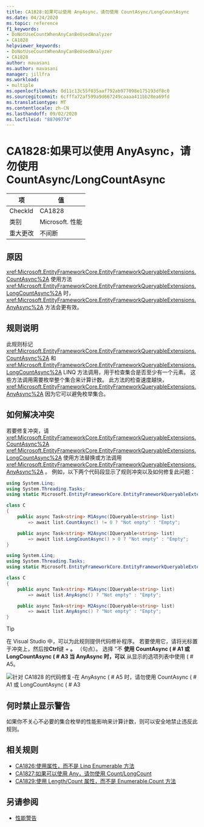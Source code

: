 ```yaml
---
title: CA1828:如果可以使用 AnyAsync，请勿使用 CountAsync/LongCountAsync
ms.date: 04/24/2020
ms.topic: reference
f1_keywords:
- DoNotUseCountWhenAnyCanBeUsedAnalyzer
- CA1828
helpviewer_keywords:
- DoNotUseCountWhenAnyCanBeUsedAnalyzer
- CA1828
author: mavasani
ms.author: mavasani
manager: jillfra
ms.workload:
- multiple
ms.openlocfilehash: 0d11c13c55f035aaf792ab977098e175193df8c0
ms.sourcegitcommit: 6cfffa72af599a9d667249caaaa411bb28ea69fd
ms.translationtype: MT
ms.contentlocale: zh-CN
ms.lasthandoff: 09/02/2020
ms.locfileid: "88709774"
---
```

# <a name="ca1828-do-not-use-countasynclongcountasync-when-anyasync-can-be-used"></a>CA1828:如果可以使用 AnyAsync，请勿使用 CountAsync/LongCountAsync

|项|值|
|-|-|
|CheckId|CA1828|
|类别|Microsoft. 性能|
|重大更改|不间断|

## <a name="cause"></a>原因

<xref:Microsoft.EntityFrameworkCore.EntityFrameworkQueryableExtensions.CountAsync%2A> 使用方法 <xref:Microsoft.EntityFrameworkCore.EntityFrameworkQueryableExtensions.LongCountAsync%2A> 时， <xref:Microsoft.EntityFrameworkCore.EntityFrameworkQueryableExtensions.AnyAsync%2A> 方法会更有效。

## <a name="rule-description"></a>规则说明

此规则标记 <xref:Microsoft.EntityFrameworkCore.EntityFrameworkQueryableExtensions.CountAsync%2A> 和 <xref:Microsoft.EntityFrameworkCore.EntityFrameworkQueryableExtensions.LongCountAsync%2A> LINQ 方法调用，用于检查集合是否至少有一个元素。 这些方法调用需要枚举整个集合来计算计数。 此方法的检查速度越快， <xref:Microsoft.EntityFrameworkCore.EntityFrameworkQueryableExtensions.AnyAsync%2A> 因为它可以避免枚举集合。

## <a name="how-to-fix-violations"></a>如何解决冲突

若要修复冲突，请 <xref:Microsoft.EntityFrameworkCore.EntityFrameworkQueryableExtensions.CountAsync%2A> <xref:Microsoft.EntityFrameworkCore.EntityFrameworkQueryableExtensions.LongCountAsync%2A> 使用方法替换或方法调用 <xref:Microsoft.EntityFrameworkCore.EntityFrameworkQueryableExtensions.AnyAsync%2A> 。 例如，以下两个代码段显示了规则冲突以及如何修复此问题：

```csharp
using System.Linq;
using System.Threading.Tasks;
using static Microsoft.EntityFrameworkCore.EntityFrameworkQueryableExtensions;

class C
{
    public async Task<string> M1Async(IQueryable<string> list)
        => await list.CountAsync() != 0 ? "Not empty" : "Empty";

    public async Task<string> M2Async(IQueryable<string> list)
        => await list.LongCountAsync() > 0 ? "Not empty" : "Empty";
}
```

```csharp
using System.Linq;
using System.Threading.Tasks;
using static Microsoft.EntityFrameworkCore.EntityFrameworkQueryableExtensions;

class C
{
    public async Task<string> M1Async(IQueryable<string> list)
        => await list.AnyAsync() ? "Not empty" : "Empty";

    public async Task<string> M2Async(IQueryable<string> list)
        => await list.AnyAsync() ? "Not empty" : "Empty";
}
```

> [!TIP]
> 在 Visual Studio 中，可以为此规则提供代码修补程序。 若要使用它，请将光标置于冲突上，然后按**Ctrl**键 + **。** （句点）。 选择 "不 **使用 CountAsync ( # A1 或 LongCountAsync ( # A3 当 AnyAsync 时，可以** 从显示的选项列表中使用 ( # A5。
>
> ![针对 CA1828 的代码修复-在 AnyAsync ( # A5 时，请勿使用 CountAsync ( # A1 或 LongCountAsync ( # A3](media/ca1828-codefix.png)

## <a name="when-to-suppress-warnings"></a>何时禁止显示警告

如果你不关心不必要的集合枚举的性能影响来计算计数，则可以安全地禁止违反此规则。

## <a name="related-rules"></a>相关规则

- [CA1826:使用属性，而不是 Linq Enumerable 方法](ca1826.md)
- [CA1827:如果可以使用 Any，请勿使用 Count/LongCount](ca1827.md)
- [CA1829:使用 Length/Count 属性，而不是 Enumerable.Count 方法](ca1829.md)

## <a name="see-also"></a>另请参阅

- [性能警告](../code-quality/performance-warnings.md)
